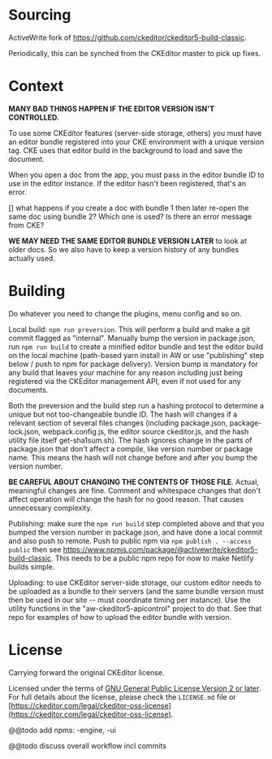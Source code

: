 # Sourcing

ActiveWrite fork of https://github.com/ckeditor/ckeditor5-build-classic.

Periodically, this can be synched from the CKEditor master to pick up fixes.


# Context

**MANY BAD THINGS HAPPEN IF THE EDITOR VERSION ISN'T CONTROLLED.**

To use some CKEditor features (server-side storage, others) you must have an
editor bundle registered into your CKE environment with a unique version tag.
CKE uses that editor build in the background to load and save the document.

When you open a doc from the app, you must pass in the editor bundle ID to use
in the editor instance. If the editor hasn't been registered, that's an error.

[] what happens if you create a doc with bundle 1 then later re-open the same
doc using bundle 2? Which one is used? Is there an error message from CKE?

**WE MAY NEED THE SAME EDITOR BUNDLE VERSION LATER** to look at older docs.
So we also have to keep a version history of any bundles actually used.


# Building

Do whatever you need to change the plugins, menu config and so on.

Local build: `npm run preversion`. This will perform a build and make a git
commit flagged as "internal". Manually bump the version in package.json, run
`npm run build` to create a minified editor bundle and test the editor build
on the local machine (path-based yarn install in AW or use "publishing" step
below / push to npm for package delivery). Version bump is mandatory for any
build that leaves your machine for any reason including just being registered
via the CKEditor management API, even if not used for any documents.

Both the preversion and the build step run a hashing protocol to determine a
unique but not too-changeable bundle ID. The hash will changes if a relevant
section of several files changes (including package.json, package-lock.json,
webpack.config.js, the editor source ckeditor.js, and the hash utility file
itself get-sha1sum.sh). The hash ignores change in the parts of package.json
that don't affect a compile, like version number or package name. This means
the hash will not change before and after you bump the version number.

**BE CAREFUL ABOUT CHANGING THE CONTENTS OF THOSE FILE**. Actual, meaningful
changes are fine. Comment and whitespace changes that don't affect operation
will change the hash for no good reason. That causes unnecessary complexity.

Publishing: make sure the `npm run build` step completed above and that you
bumped the version number in package.json, and have done a local commit and
also push to remote. Push to public npm via `npm publish . --access public`
then see https://www.npmjs.com/package/@activewrite/ckeditor5-build-classic.
This needs to be a public npm repo for now to make Netlify builds simple.

Uploading: to use CKEditor server-side storage, our custom editor needs to
be uploaded as a bundle to their servers (and the same bundle version must
then be used in our site -- must coordinate timing per instance). Use the
utility functions in the "aw-ckeditor5-apicontrol" project to do that. See
that repo for examples of how to upload the editor bundle with version.


# License

Carrying forward the original CKEditor license.

Licensed under the terms of [GNU General Public License Version 2 or later](http://www.gnu.org/licenses/gpl.html). For full details about the license, please check the `LICENSE.md` file or [https://ckeditor.com/legal/ckeditor-oss-license](https://ckeditor.com/legal/ckeditor-oss-license).





@@todo add npms: -engine, -ui

@@todo discuss overall workflow incl commits
